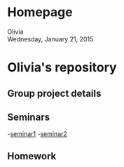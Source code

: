 # Homepage
Olivia  
Wednesday, January 21, 2015  

Olivia's repository
===================

Group project details
----------------------

Seminars
--------
-[seminar1](url)
-[seminar2](url)

Homework
---------

